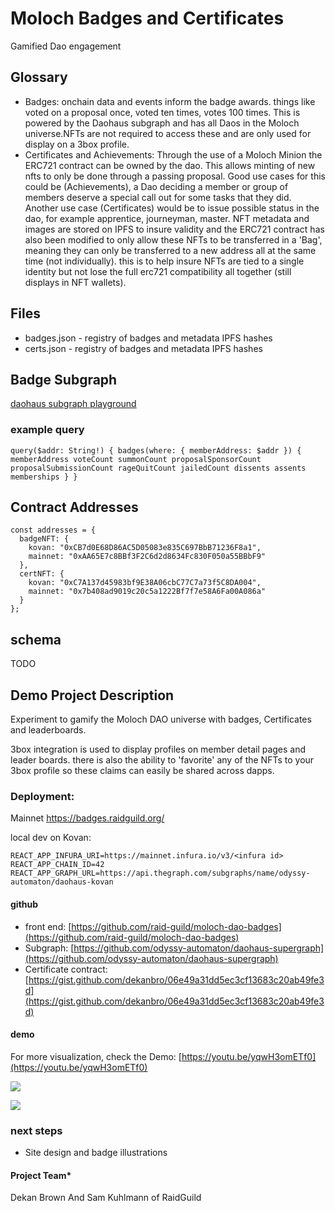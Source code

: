 # Moloch Badges and Certificates
Gamified Dao engagement

## Glossary

* Badges: onchain data and events inform the badge awards. things like voted on a proposal once, voted ten times, votes 100 times. This is powered by the Daohaus subgraph and has all Daos in the Moloch universe.NFTs are not required to access these and are only used for display on a 3box profile.
* Certificates and Achievements: Through the use of a Moloch Minion the ERC721 contract can be owned by the dao. This allows minting of new nfts to only be done through a passing proposal. Good use cases for this could be (Achievements), a Dao deciding a member or group of members deserve a special call out for some tasks that they did. Another use case (Certificates) would be to issue possible status in the dao, for example apprentice, journeyman, master. NFT metadata and images are stored on IPFS to insure validity and the ERC721 contract has also been modified to only allow these NFTs to be transferred in a 'Bag', meaning they can only be transferred to a new address all at the same time (not individually). this is to help insure NFTs are tied to a single identity but not lose the full erc721 compatibility all together (still displays in NFT wallets).

## Files

* badges.json - registry of badges and metadata IPFS hashes
* certs.json - registry of badges and metadata IPFS hashes

## Badge Subgraph

[daohaus subgraph playground](https://thegraph.com/explorer/subgraph/odyssy-automaton/daohaus)

### example query

`
  query($addr: String!) {
    badges(where: { memberAddress: $addr }) {
      memberAddress
      voteCount
      summonCount
      proposalSponsorCount
      proposalSubmissionCount
      rageQuitCount
      jailedCount
      dissents
      assents
      memberships
    }
  }
`

## Contract Addresses

```
const addresses = {
  badgeNFT: {
    kovan: "0xCB7d0E68D86AC5D05083e835C697BbB71236F8a1",
    mainnet: "0xAA65E7c8BBf3F2C6d2d8634Fc830F050a55BBbF9"
  },
  certNFT: {
    kovan: "0xC7A137d45983bf9E38A06cbC77C7a73f5C8DA004",
    mainnet: "0x7b408ad9019c20c5a1222Bf7f7e58A6Fa00A086a"
  }
};
```

## schema
TODO

## Demo Project Description
Experiment to gamify the Moloch DAO universe with badges, Certificates and leaderboards.

3box integration is used to display profiles on member detail pages and leader boards. there is also the ability to 'favorite' any of the NFTs to your 3box profile so these claims can easily be shared across dapps.


### Deployment:

Mainnet https://badges.raidguild.org/

local dev on Kovan:
```
REACT_APP_INFURA_URI=https://mainnet.infura.io/v3/<infura id>
REACT_APP_CHAIN_ID=42
REACT_APP_GRAPH_URL=https://api.thegraph.com/subgraphs/name/odyssy-automaton/daohaus-kovan
```

#### github

* front end: [https://github.com/raid-guild/moloch-dao-badges](https://github.com/raid-guild/moloch-dao-badges)
* Subgraph: [https://github.com/odyssy-automaton/daohaus-supergraph](https://github.com/odyssy-automaton/daohaus-supergraph)
* Certificate contract: [https://gist.github.com/dekanbro/06e49a31dd5ec3cf13683c20ab49fe3d](https://gist.github.com/dekanbro/06e49a31dd5ec3cf13683c20ab49fe3d)

#### demo

For more visualization, check the Demo: [https://youtu.be/yqwH3omETf0](https://youtu.be/yqwH3omETf0)

![](https://i.imgur.com/lBQDHva.png)

![](https://i.imgur.com/9E6pbQE.png)

### next steps
* Site design and badge illustrations

#### Project Team*
Dekan Brown And Sam Kuhlmann of RaidGuild
